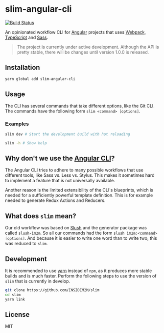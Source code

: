 # slim-angular-cli

[![Build Status](https://travis-ci.org/INSIDEM2M/slim.svg?branch=develop)](https://travis-ci.org/INSIDEM2M/slim)

An opinionated workflow CLI for [Angular](https://angular.io/) projects that uses [Webpack](https://webpack.js.org/), [TypeScript](https://www.typescriptlang.org/)
and [Sass](http://sass-lang.com/).

> The project is currently under active development. Although the API is pretty stable, there will be
changes until version 1.0.0 is released.

## Installation

```bash
yarn global add slim-angular-cli
```

## Usage

The CLI has several commands that take different options, like the Git CLI.
The commands have the following form `slim <command> [options]`.

### Examples
```bash
slim dev # Start the development build with hot reloading

slim -h # Show help
```

## Why don't we use the [Angular CLI](https://cli.angular.io/)?

The Angular CLI tries to adhere to many possible workflows that use different tools, like Sass vs.
Less vs. Stylus. This makes it sometimes hard to implement a feature that is not universally available.

Another reason is the limited extensibility of the CLI's blueprints, which is needed for a sufficiently
powerful template definition. This is for example needed to generate Redux Actions and Reducers.

## What does `slim` mean?

Our old workflow was based on [Slush](https://slushjs.github.io/) and the generator package was called `slush-im2m`. So all our commands had the form
`slush im2m:<command> [options]`. And because it is easier to write one word than to write two, this was reduced to `slim`.

## Development

It is recommended to use [yarn](https://yarnpkg.com/) instead of `npm`, as it produces more
stable builds and is much faster.
Perform the following steps to use the version of `slim` that is currently in develop.

```bash
git clone https://github.com/INSIDEM2M/slim
cd slim
yarn link
```

## License

MIT